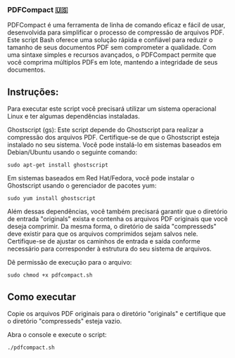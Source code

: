 ### PDFCompact [:us:](readme.md)

PDFCompact é uma ferramenta de linha de comando eficaz e fácil de usar, desenvolvida para simplificar o processo de compressão de arquivos PDF. Este script Bash oferece uma solução rápida e confiável para reduzir o tamanho de seus documentos PDF sem comprometer a qualidade. Com uma sintaxe simples e recursos avançados, o PDFCompact permite que você comprima múltiplos PDFs em lote, mantendo a integridade de seus documentos. 

## Instruções:

Para executar este script você precisará utilizar um sistema operacional Linux e ter algumas dependências instaladas.

Ghostscript (gs): Este script depende do Ghostscript para realizar a compressão dos arquivos PDF. Certifique-se de que o Ghostscript esteja instalado no seu sistema. Você pode instalá-lo em sistemas baseados em Debian/Ubuntu usando o seguinte comando:

```console
sudo apt-get install ghostscript
```

Em sistemas baseados em Red Hat/Fedora, você pode instalar o Ghostscript usando o gerenciador de pacotes yum:

```console
sudo yum install ghostscript
```

Além dessas dependências, você também precisará garantir que o diretório de entrada "originals" exista e contenha os arquivos PDF originais que você deseja comprimir. Da mesma forma, o diretório de saída "compresseds" deve existir para que os arquivos comprimidos sejam salvos nele. Certifique-se de ajustar os caminhos de entrada e saída conforme necessário para corresponder à estrutura do seu sistema de arquivos.

Dê permissão de execução para o arquivo:

```console
sudo chmod +x pdfcompact.sh
```

## Como executar

Copie os arquivos PDF originais para o diretório "originals" e certifique que o diretório "compresseds" esteja vazio.

Abra o console e execute o script:

```console
./pdfcompact.sh
```